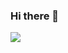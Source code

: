 ### Hi there 👋

<img src="https://github-readme-stats.vercel.app/api?username=KubaMorinkton&&show_icons=true&title_color=ffffff&icon_color=bb2acf&text_color=daf7dc&bg_color=151515">

<!--
**KubaMorinkton/KubaMorinkton** is a ✨ _special_ ✨ repository because its `README.md` (this file) appears on your GitHub profile.

Here are some ideas to get you started:

- 🔭 I’m currently working on ...
- 🌱 I’m currently learning ...
- 👯 I’m looking to collaborate on ...
- 🤔 I’m looking for help with ...
- 💬 Ask me about ...
- 📫 How to reach me: ...
- 😄 Pronouns: ...
- ⚡ Fun fact: ...
-->
